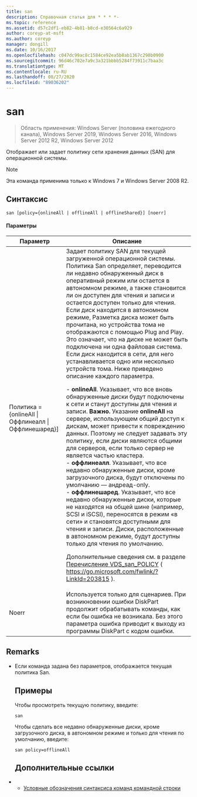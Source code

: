 ```yaml
---
title: san
description: Справочная статья для * * * *-
ms.topic: reference
ms.assetid: d57c2df1-eb82-4b81-b8cd-e30564c6a929
author: coreyp-at-msft
ms.author: coreyp
manager: dongill
ms.date: 10/16/2017
ms.openlocfilehash: c047dc99ac8c1584ce92ea5b8ab1367c298b0900
ms.sourcegitcommit: 96d46c702e7a9c3a321bbbb5284f73911c7baa3c
ms.translationtype: MT
ms.contentlocale: ru-RU
ms.lasthandoff: 08/27/2020
ms.locfileid: "89036202"
---
```

# <a name="san"></a>san

> Область применения: Windows Server (половина ежегодного канала), Windows Server 2019, Windows Server 2016, Windows Server 2012 R2, Windows Server 2012

Отображает или задает политику сети хранения данных (SAN) для операционной системы.
> [!NOTE]
> Эта команда применима только к Windows 7 и Windows Server 2008 R2.

## <a name="syntax"></a>Синтаксис
```
san [policy={onlineAll | offlineAll | offlineShared}] [noerr]
```
#### <a name="parameters"></a>Параметры

|                          Параметр                           |                                                                                                                                                                                                                                                                                                                                                                                                                                                                                                                                                                                                                                                                                                           Описание                                                                                                                                                                                                                                                                                                                                                                                                                                                                                                                                                                                                                                                                                                            |
|--------------------------------------------------------------|----------------------------------------------------------------------------------------------------------------------------------------------------------------------------------------------------------------------------------------------------------------------------------------------------------------------------------------------------------------------------------------------------------------------------------------------------------------------------------------------------------------------------------------------------------------------------------------------------------------------------------------------------------------------------------------------------------------------------------------------------------------------------------------------------------------------------------------------------------------------------------------------------------------------------------------------------------------------------------------------------------------------------------------------------------------------------------------------------------------------------------------------------------------------------------------------------------------------------------------------------------------------------------------------------------------------------------------------------------------------------------------------------------------------------------|
| Политика = {onlineAll &#124; Оффлинеалл &#124; Оффлинешаред}] | Задает политику SAN для текущей загруженной операционной системы. Политика San определяет, переводится ли недавно обнаруженный диск в оперативный режим или остается в автономном режиме, а также становится ли он доступен для чтения и записи и остается доступен только для чтения. Если диск находится в автономном режиме, Разметка диска может быть прочитана, но устройства тома не отображаются с помощью Plug and Play. Это означает, что на диске не может быть подключена ни одна файловая система. Если диск находится в сети, для него устанавливается одно или несколько устройств тома. Ниже приведено описание каждого параметра.<p>-   **onlineAll**. Указывает, что все вновь обнаруженные диски будут подключены к сети и станут доступны для чтения и записи. **Важно.**     Указание **onlineAll** на сервере, использующем общий доступ к дискам, может привести к повреждению данных. Поэтому не следует задавать эту политику, если диски являются общими для серверов, если только сервер не является частью кластера.<br />-   **оффлинеалл**. Указывает, что все недавно обнаруженные диски, кроме загрузочного диска, будут отключены по умолчанию — андреад-only.<br />-   **оффлинешаред**. Указывает, что все недавно обнаруженные диски, которые не находятся на общей шине (например, SCSI и iSCSI), переносятся в режим «в сети» и становятся доступными для чтения и записи. Диски, расположенные в автономном режиме, будут доступны только для чтения по умолчанию.<p>Дополнительные сведения см. в разделе [Перечисление VDS_san_POLICY](https://go.microsoft.com/fwlink/?LinkId=203815) ( <https://go.microsoft.com/fwlink/?LinkId=203815> ). |
|                            Noerr                             |                                                                                                                                                                                                                                                                                                                                                                                                                                                                                                                                                                                                            Используется только для сценариев. При возникновении ошибки DiskPart продолжит обрабатывать команды, как если бы ошибка не возникала. Без этого параметра ошибка приводит к выходу из программы DiskPart с кодом ошибки.                                                                                                                                                                                                                                                                                                                                                                                                                                                                                                                                                                                                             |

## <a name="remarks"></a>Remarks
- Если команда задана без параметров, отображается текущая политика San.
  ## <a name="examples"></a>Примеры
  Чтобы просмотреть текущую политику, введите:
  ```
  san
  ```
  Чтобы сделать все недавно обнаруженные диски, кроме загрузочного диска, в автономном режиме и только для чтения по умолчанию, введите:
  ```
  san policy=offlineAll
  ```
  ## <a name="additional-references"></a>Дополнительные ссылки
- - [Условные обозначения синтаксиса команд командной строки](command-line-syntax-key.md)
